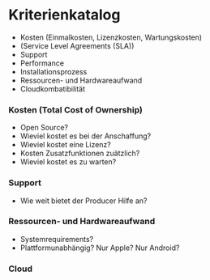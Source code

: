 # Kriterienkatalog
 - Kosten (Einmalkosten, Lizenzkosten, Wartungskosten)
 - (Service Level Agreements (SLA))
 - Support
 - Performance
 - Installationsprozess
 - Ressourcen- und Hardwareaufwand
 - Cloudkombatibilität
 
### Kosten (Total Cost of Ownership)
- Open Source?
- Wieviel kostet es bei der Anschaffung?
- Wieviel kostet eine Lizenz?
- Kosten Zusatzfunktionen zuätzlich?
- Wieviel kostet es zu warten?

### Support
- Wie weit bietet der Producer Hilfe an?

### Ressourcen- und Hardwareaufwand
- Systemrequirements?
- Plattformunabhängig? Nur Apple? Nur Android?

### Cloud


 
